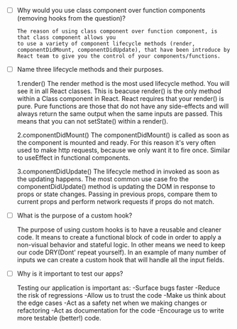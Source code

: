 - [ ] Why would you use class component over function components (removing hooks from the question)?
     
      The reason of using class component over function component, is that class component allows you 
      to use a variety of component lifecycle methods (render, componentDidMount, componentDidUpdate), that have been introduce by React team to give you the control of your components/functions.

- [ ] Name three lifecycle methods and their purposes.

     1.render()
     The render method is the most used lifecycle method. You will see it in all React classes.
     This is beacuse render() is the only method within a Class component in React.
     React requires that your render() is pure. Pure functions are those that do not have any side-effects and will always return the same output when the same inputs are passed.
     This means that you can not setState() within a render().

     2.componentDidMount()
     The componentDidMount() is called as soon as the component is mounted and ready.
     For this reason it's very often used to make http requests, because we only want it to fire once.
     Similar to useEffect in functional components.

     3.componentDidUpdate()
     The lifecycle method in invoked as soon as the updating happens.
     The most common use case fro the componentDidUpdate() method is updating the DOM in response to props or state changes. Passing in previous props, compare them to current props and perform network requests if props do not match.

- [ ] What is the purpose of a custom hook?

     The purpose of using custom hooks is to have a reusable and cleaner code.
     It means to create a functional block of code in order to apply a non-visual behavior and stateful logic.
     In other means we need to keep our code DRY(Dont' repeat yourself).
     In an example of many number of inputs we can create a custom hook that will handle all the input fields.

- [ ] Why is it important to test our apps?

     Testing our application is important as:
     -Surface bugs faster
     -Reduce the risk of regressions
     -Allow us to trust the code
     -Make us think about the edge cases
     -Act as a safety net when we making changes or refactoring
     -Act as documentation for the code
     -Encourage us to write more testable (better!) code.